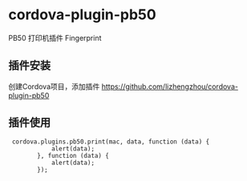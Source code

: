 # cordova-plugin-pb50
PB50 打印机插件  Fingerprint

## 插件安装

创建Cordova项目，添加插件 https://github.com/lizhengzhou/cordova-plugin-pb50 


## 插件使用

```
 cordova.plugins.pb50.print(mac, data, function (data) {
            alert(data);
        }, function (data) {
            alert(data);
        });
```
